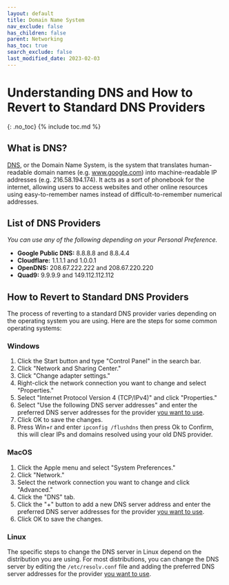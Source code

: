 ```yaml
---
layout: default
title: Domain Name System
nav_exclude: false
has_children: false
parent: Networking
has_toc: true
search_exclude: false
last_modified_date: 2023-02-03
---
```

# Understanding DNS and How to Revert to Standard DNS Providers

{: .no_toc}
{% include toc.md %}

## What is DNS?

[DNS](/docs/learning/terms#domain-name-system), or the Domain Name System, is the system that translates human-readable domain names (e.g. www.google.com) into machine-readable IP addresses (e.g. 216.58.194.174). It acts as a sort of phonebook for the internet, allowing users to access websites and other online resources using easy-to-remember names instead of difficult-to-remember numerical addresses.

## List of DNS Providers

*You can use any of the following depending on your Personal Preference.*

* **Google Public DNS:** 8.8.8.8 and 8.8.4.4
* **Cloudflare:** 1.1.1.1 and 1.0.0.1
* **OpenDNS:** 208.67.222.222 and 208.67.220.220
* **Quad9:** 9.9.9.9 and 149.112.112.112

## How to Revert to Standard DNS Providers

The process of reverting to a standard DNS provider varies depending on the operating system you are using. Here are the steps for some common operating systems:

### Windows

1. Click the Start button and type "Control Panel" in the search bar.
2. Click "Network and Sharing Center."
3. Click "Change adapter settings."
4. Right-click the network connection you want to change and select "Properties."
5. Select "Internet Protocol Version 4 (TCP/IPv4)" and click "Properties."
6.  Select "Use the following DNS server addresses" and enter the preferred DNS server addresses for the provider [you want to use](#list-of-dns-providers).
7. Click OK to save the changes.
8. Press Win+r and enter ```ipconfig /flushdns``` then press Ok to Confirm, this will clear IPs and domains resolved using your old DNS provider.

### MacOS

1. Click the Apple menu and select "System Preferences."
2. Click "Network."
3. Select the network connection you want to change and click "Advanced."
4. Click the "DNS" tab.
5. Click the "+" button to add a new DNS server address and enter the preferred DNS server addresses for the provider [you want to use](#list-of-dns-providers).
6. Click OK to save the changes.

### Linux

The specific steps to change the DNS server in Linux depend on the distribution you are using. For most distributions, you can change the DNS server by editing the `/etc/resolv.conf` file and adding the preferred DNS server addresses for the provider [you want to use](#list-of-dns-providers).
